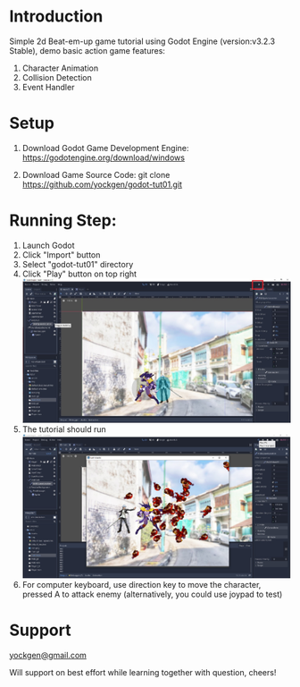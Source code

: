 Introduction
============
Simple 2d Beat-em-up game tutorial using Godot Engine (version:v3.2.3 Stable), demo basic action game features:
1. Character Animation 
2. Collision Detection
3. Event Handler

Setup
=====

1. Download Godot Game Development Engine:
https://godotengine.org/download/windows

2. Download Game Source Code:
git clone https://github.com/yockgen/godot-tut01.git


Running Step:
=============
1. Launch Godot
2. Click "Import" button
3. Select "godot-tut01" directory
4. Click "Play" button on top right
![](img/02.jpg)
5. The tutorial should run
![](img/03.jpg)
6. For computer keyboard, use direction key to move the character, pressed A to attack enemy (alternatively, you could use joypad to test)


Support
=======
yockgen@gmail.com

Will support on best effort while learning together with question, cheers!
